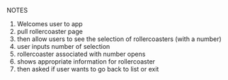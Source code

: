 
NOTES
1. Welcomes user to app
2. pull rollercoaster page
3. then allow users to see the selection of rollercoasters (with a number)
4. user inputs number of selection
5. rollercoaster associated with number opens
6. shows appropriate information for rollercoaster
7. then asked if user wants to go back to list or exit
